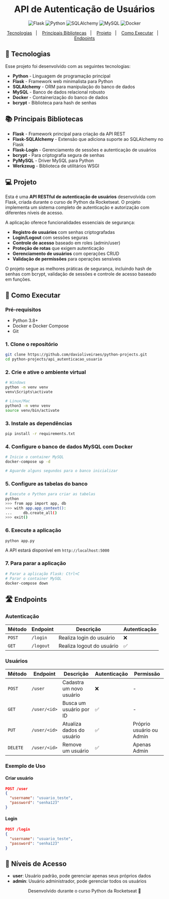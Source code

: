 <h1 align="center">API de Autenticação de Usuários</h1>

<p align="center">
  <img alt="Flask" src="https://img.shields.io/badge/flask-%23000.svg?style=for-the-badge&logo=flask&logoColor=white"/>
  <img alt="Python" src="https://img.shields.io/badge/python-3670A0?style=for-the-badge&logo=python&logoColor=ffdd54"/>
  <img alt="SQLAlchemy" src="https://img.shields.io/badge/SQLAlchemy-D71F00?style=for-the-badge&logo=sqlalchemy&logoColor=white"/>
  <img alt="MySQL" src="https://img.shields.io/badge/mysql-4479A1.svg?style=for-the-badge&logo=mysql&logoColor=white"/>
  <img alt="Docker" src="https://img.shields.io/badge/docker-%230db7ed.svg?style=for-the-badge&logo=docker&logoColor=white"/>
</p>

<p align="center">
  <a href="#-tecnologias">Tecnologias</a>&nbsp;&nbsp;&nbsp;|&nbsp;&nbsp;&nbsp;
  <a href="#-principais-bibliotecas">Principais Bibliotecas</a>&nbsp;&nbsp;&nbsp;|&nbsp;&nbsp;&nbsp;
  <a href="#-projeto">Projeto</a>&nbsp;&nbsp;&nbsp;|&nbsp;&nbsp;&nbsp;
  <a href="#-como-executar">Como Executar</a>&nbsp;&nbsp;&nbsp;|&nbsp;&nbsp;&nbsp;
  <a href="#-endpoints">Endpoints</a>
</p>

## 🚀 Tecnologias

Esse projeto foi desenvolvido com as seguintes tecnologias:

- **Python** - Linguagem de programação principal
- **Flask** - Framework web minimalista para Python
- **SQLAlchemy** - ORM para manipulação do banco de dados
- **MySQL** - Banco de dados relacional robusto
- **Docker** - Containerização do banco de dados
- **bcrypt** - Biblioteca para hash de senhas

## 📚 Principais Bibliotecas

- **Flask** - Framework principal para criação da API REST
- **Flask-SQLAlchemy** - Extensão que adiciona suporte ao SQLAlchemy no Flask
- **Flask-Login** - Gerenciamento de sessões e autenticação de usuários
- **bcrypt** - Para criptografia segura de senhas
- **PyMySQL** - Driver MySQL para Python
- **Werkzeug** - Biblioteca de utilitários WSGI

## 💻 Projeto

Esta é uma **API RESTful de autenticação de usuários** desenvolvida com Flask, criada durante o curso de Python da Rocketseat. O projeto implementa um sistema completo de autenticação e autorização com diferentes níveis de acesso.

A aplicação oferece funcionalidades essenciais de segurança:

- **Registro de usuários** com senhas criptografadas
- **Login/Logout** com sessões seguras
- **Controle de acesso** baseado em roles (admin/user)
- **Proteção de rotas** que exigem autenticação
- **Gerenciamento de usuários** com operações CRUD
- **Validação de permissões** para operações sensíveis

O projeto segue as melhores práticas de segurança, incluindo hash de senhas com bcrypt, validação de sessões e controle de acesso baseado em funções.

## 🔧 Como Executar

### Pré-requisitos
- Python 3.8+
- Docker e Docker Compose
- Git

### 1. Clone o repositório
```bash
git clone https://github.com/davioliveiraes/python-projects.git
cd python-projects/api_autenticacao_usuario
```

### 2. Crie e ative o ambiente virtual
```bash
# Windows
python -m venv venv
venv\Scripts\activate

# Linux/Mac
python3 -m venv venv
source venv/bin/activate
```

### 3. Instale as dependências
```bash
pip install -r requirements.txt
```

### 4. Configure o banco de dados MySQL com Docker
```bash
# Inicie o container MySQL
docker-compose up -d

# Aguarde alguns segundos para o banco inicializar
```

### 5. Configure as tabelas do banco
```bash
# Execute o Python para criar as tabelas
python
>>> from app import app, db
>>> with app.app_context():
...     db.create_all()
>>> exit()
```

### 6. Execute a aplicação
```bash
python app.py
```

A API estará disponível em `http://localhost:5000`

### 7. Para parar a aplicação
```bash
# Parar a aplicação Flask: Ctrl+C
# Parar o container MySQL
docker-compose down
```

## 🛣️ Endpoints

### Autenticação
| Método | Endpoint | Descrição | Autenticação |
|--------|----------|-----------|--------------|
| `POST` | `/login` | Realiza login do usuário | ❌ |
| `GET` | `/logout` | Realiza logout do usuário | ✅ |

### Usuários
| Método | Endpoint | Descrição | Autenticação | Permissão |
|--------|----------|-----------|--------------|-----------|
| `POST` | `/user` | Cadastra um novo usuário | ❌ | - |
| `GET` | `/user/<id>` | Busca um usuário por ID | ✅ | - |
| `PUT` | `/user/<id>` | Atualiza dados do usuário | ✅ | Próprio usuário ou Admin |
| `DELETE` | `/user/<id>` | Remove um usuário | ✅ | Apenas Admin |

### Exemplo de Uso

#### Criar usuário
```json
POST /user
{
  "username": "usuario_teste",
  "password": "senha123"
}
```

#### Login
```json
POST /login
{
  "username": "usuario_teste",
  "password": "senha123"
}
```

## 🔐 Níveis de Acesso

- **user**: Usuário padrão, pode gerenciar apenas seus próprios dados
- **admin**: Usuário administrador, pode gerenciar todos os usuários

<p align="center">Desenvolvido durante o curso Python da Rocketseat 🚀</p>